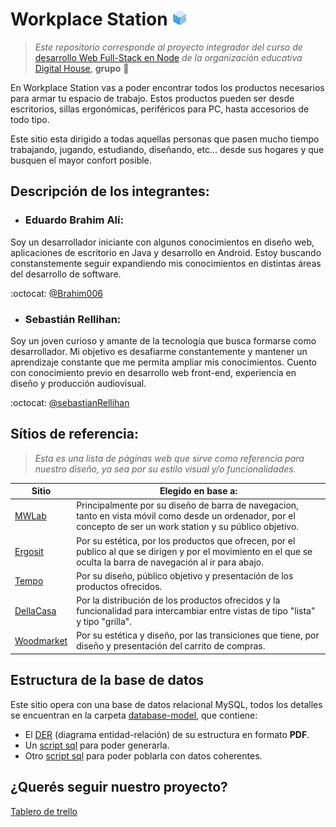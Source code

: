 # Workplace Station  <img src="project\design\logo\isotipo-workplace-station.png" alt="imagotipo workplace station" width="25" /> 

> _Este repositorio corresponde al proyecto integrador del curso de_ [desarrollo Web Full-Stack en Node](https://www.digitalhouse.com/ar/curso/programacion-web-full-stack) _de la organización educativa_  [Digital House](https://www.digitalhouse.com/ar), **grupo** :8ball:

En Workplace Station vas a poder encontrar todos los productos necesarios para armar tu espacio de trabajo. Estos productos pueden ser desde escritorios, sillas ergonómicas, periféricos para PC, hasta accesorios de todo tipo. 

Este sitio esta dirigido a todas aquellas personas que pasen mucho tiempo trabajando, jugando, estudiando, diseñando, etc... desde sus hogares y que busquen el mayor confort posible. 

## Descripción de los integrantes:

- ### Eduardo Brahim Alí: 

Soy un desarrollador iniciante con algunos conocimientos en diseño web, aplicaciones de escritorio en Java y desarrollo en Android. Estoy buscando constanstemente seguir expandiendo mis conocimientos en distintas áreas del desarrollo de software.

:octocat: [@Brahim006](https://github.com/Brahim006)

- ### Sebastián Rellihan: 

Soy un joven curioso y amante de la tecnología que busca formarse como desarrollador. Mi objetivo es desafiarme constantemente y mantener un aprendizaje constante que me permita ampliar mis conocimientos. Cuento con conocimiento previo en desarrollo web front-end, experiencia en diseño y producción audiovisual.

:octocat: [@sebastianRellihan](https://github.com/sebastianRellihan)


## Sítios de referencia:

> _Esta es una lista de páginas web que sirve como referencia para nuestro diseño, ya sea por su estilo visual y/o funcionalidades._


Sitio | Elegido en base a:
------|-------------------
[MWLab](https://mwelab.net/) | Principalmente por su diseño de barra de navegacion, tanto en vista móvil como desde un ordenador, por el concepto de ser un work station y su público objetivo.
[Ergosit](https://ergosit.com.ar/) | Por su estética, por los productos que ofrecen, por el publico al que se dirigen y por el movimiento en el que se oculta la barra de navegación al ir para abajo.
[Tempo](www.tempo.com.ar/categoria-producto/tipo-de-producto/puestos-de-trabajo/) | Por su diseño, público objetivo y presentación de los productos ofrecidos.
[DellaCasa](https://dellacasaonline.com/home-office) | Por la distribución de los productos ofrecidos y la funcionalidad para intercambiar entre vistas de tipo "lista" y tipo "grilla".
[Woodmarket](https://woodmarket.com.ar/) | Por su estética y diseño, por las transiciones que tiene, por diseño y presentación del carrito de compras.

## Estructura de la base de datos
Este sitio opera con una base de datos relacional MySQL, todos los detalles se encuentran en la carpeta [database-model](https://github.com/sebastianRellihan/grupo_8_workplaceStation/tree/master/project/database-model), que contiene:
- El [DER](https://github.com/sebastianRellihan/grupo_8_workplaceStation/blob/master/project/database-model/DER_Workplace_Station.pdf) (diagrama entidad-relación) de su estructura en formato **PDF**.
- Un [script sql](https://github.com/sebastianRellihan/grupo_8_workplaceStation/blob/master/project/database-model/structure.sql) para poder generarla.
- Otro [script sql](https://github.com/sebastianRellihan/grupo_8_workplaceStation/blob/master/project/database-model/data.sql) para poder poblarla con datos coherentes.

## ¿Querés seguir nuestro proyecto?
[Tablero de trello](https://trello.com/b/IjkYT0Zy/grupo8)

